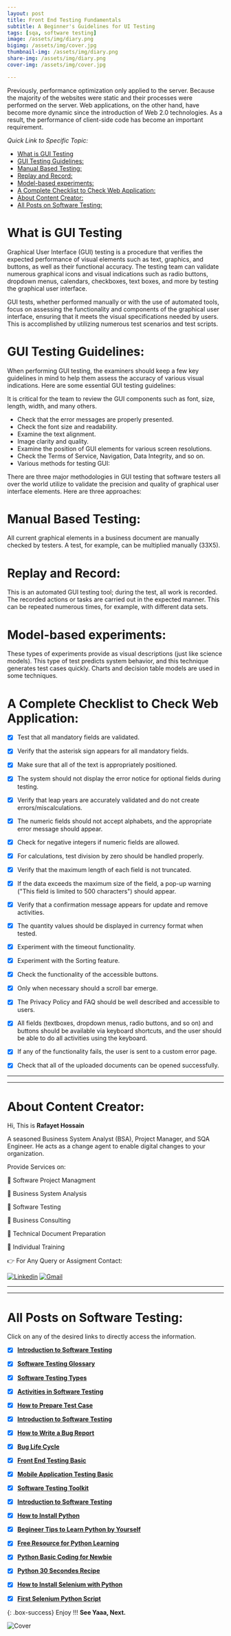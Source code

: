 ```yaml
---
layout: post
title: Front End Testing Fundamentals
subtitle: A Beginner's Guidelines for UI Testing
tags: [sqa, software testing]
image: /assets/img/diary.png
bigimg: /assets/img/cover.jpg
thumbnail-img: /assets/img/diary.png
share-img: /assets/img/diary.png
cover-img: /assets/img/cover.jpg

---
```

Previously, performance optimization only applied to the server. Because the majority of the websites were static and their processes were performed on the server.
Web applications, on the other hand, have become more dynamic since the introduction of Web 2.0 technologies. As a result, the performance of client-side code has become an important requirement.

_Quick Link to Specific Topic:_

- [What is GUI Testing](#what-is-gui-testing)
- [GUI Testing Guidelines:](#gui-testing-guidelines)
- [Manual Based Testing:](#manual-based-testing)
- [Replay and Record:](#replay-and-record)
- [Model-based experiments:](#model-based-experiments)
- [A Complete Checklist to Check Web Application:](#a-complete-checklist-to-check-web-application)
- [About Content Creator:](#about-content-creator)
- [All Posts on Software Testing:](#all-posts-on-software-testing)

# What is GUI Testing

Graphical User Interface (GUI) testing is a procedure that verifies the expected performance of visual elements such as text, graphics, and buttons, as well as their functional accuracy.
The testing team can validate numerous graphical icons and visual indications such as radio buttons, dropdown menus, calendars, checkboxes, text boxes, and more by testing the graphical user interface.

GUI tests, whether performed manually or with the use of automated tools, focus on assessing the functionality and components of the graphical user interface, ensuring that it meets the visual specifications needed by users. This is accomplished by utilizing numerous test scenarios and test scripts.


# GUI Testing Guidelines:

When performing GUI testing, the examiners should keep a few key guidelines in mind to help them assess the accuracy of various visual indications. Here are some essential GUI testing guidelines:

It is critical for the team to review the GUI components such as font, size, length, width, and many others.

- Check that the error messages are properly presented.
- Check the font size and readability.
- Examine the text alignment.
- Image clarity and quality.
- Examine the position of GUI elements for various screen resolutions.
- Check the Terms of Service, Navigation, Data Integrity, and so on.
- Various methods for testing GUI:

There are three major methodologies in GUI testing that software testers all over the world utilize to validate the precision and quality of graphical user interface elements. Here are three approaches:


# Manual Based Testing:

All current graphical elements in a business document are manually checked by testers. A test, for example, can be multiplied manually (33X5).

# Replay and Record:

This is an automated GUI testing tool; during the test, all work is recorded. The recorded actions or tasks are carried out in the expected manner. This can be repeated numerous times, for example, with different data sets.

# Model-based experiments:

These types of experiments provide as visual descriptions (just like science models). This type of test predicts system behavior, and this technique generates test cases quickly. Charts and decision table models are used in some techniques.


# A Complete Checklist to Check Web Application:

- [x] Test that all mandatory fields are validated.
- [x] Verify that the asterisk sign appears for all mandatory fields.
- [x] Make sure that all of the text is appropriately positioned.
- [x] The system should not display the error notice for optional fields during testing.
- [x] Verify that leap years are accurately validated and do not create errors/miscalculations.
- [x] The numeric fields should not accept alphabets, and the appropriate error message should appear.
- [x] Check for negative integers if numeric fields are allowed.
- [x] For calculations, test division by zero should be handled properly.
- [x] Verify that the maximum length of each field is not truncated.
- [x] If the data exceeds the maximum size of the field, a pop-up warning ("This field is limited to 500 characters") should appear.
- [x] Verify that a confirmation message appears for update and remove activities.
- [x] The quantity values should be displayed in currency format when tested.
- [x] Experiment with the timeout functionality.
- [x] Experiment with the Sorting feature.
- [x] Check the functionality of the accessible buttons.
- [x] Only when necessary should a scroll bar emerge.
- [x] The Privacy Policy and FAQ should be well described and accessible to users.
- [x] All fields (textboxes, dropdown menus, radio buttons, and so on) and buttons should be available via keyboard shortcuts, and the user should be able to do all activities using the keyboard.
- [x] If any of the functionality fails, the user is sent to a custom error page.
- [x] Check that all of the uploaded documents can be opened successfully.





----------------------------------------------------------------------
----------------------------------------------------------------------

# About Content Creator: 


Hi, This is **Rafayet Hossain**

A seasoned Business System Analyst (BSA), Project Manager, and SQA Engineer.
He acts as a change agent to enable digital changes to your organization.

Provide Services on:

🎯 Software Project Managment 

🎯 Business System Analysis 

🎯 Software Testing 

🎯 Business Consulting

🎯 Technical Document Preparation 

🎯 Individual Training  


👉 For Any Query or Assigment Contact: 


[![Linkedin](https://img.shields.io/badge/-LinkedIn-blue?style=flat&logo=Linkedin&logoColor=white)](https://www.linkedin.com/in/rafayethossain/)
[![Gmail](https://img.shields.io/badge/-Gmail-c14438?style=flat&logo=Gmail&logoColor=white)](mailto:rafayet13@gmail.com)


----------------------------------------------------------------------
----------------------------------------------------------------------



# All Posts on Software Testing:  

Click on any of the desired links to directly access the information.

- [x]  [**Introduction to Software Testing**](https://rafayethossain.github.io/2018-08-05-Introduction-to-Software-Testing/)
- [x]  [**Software Testing Glossary**](https://rafayethossain.github.io/2018-08-12-Software-Testing-Terms-of-Glossary/)
- [x]  [**Software Testing Types**](https://rafayethossain.github.io/2018-08-22-Software-Testing-Types/)
- [x]  [**Activities in Software Testing**](https://rafayethossain.github.io/2018-09-01-Test-Activities-You-Must-Know/)
- [x]  [**How to Prepare Test Case**](https://rafayethossain.github.io/2018-09-11-How-Prepare-Test-Case/)
- [x]  [**Introduction to Software Testing**](https://rafayethossain.github.io/2018-08-05-Introduction-to-Software-Testing/)
- [x]  [**How to Write a Bug Report**](https://rafayethossain.github.io/2018-09-20-How-to-Write-a-Bug-Report/)
- [x]  [**Bug Life Cycle**](https://rafayethossain.github.io/2018-09-23-Life-Cycle-of-a-Bug/)
- [x]  [**Front End Testing Basic**](https://rafayethossain.github.io/2018-09-30-Basic-GUI-Testing/)
- [x]  [**Mobile Application Testing Basic**](https://rafayethossain.github.io/2018-10-05-Mobile-App-Testing-Basic/)
- [x]  [**Software Testing Toolkit**](https://rafayethossain.github.io/2018-10-10-Software-Testing-Toolkit/)
- [x]  [**Introduction to Software Testing**](https://rafayethossain.github.io/2018-08-05-Introduction-to-Software-Testing/)
- [x]  [**How to Install Python**](https://rafayethossain.github.io/2018-12-31-how-install-python-on-windows/)
- [x]  [**Begineer Tips to Learn Python by Yourself**](https://rafayethossain.github.io/2019-01-03-Beginner-Tips-for-Learning-Python/)
- [x]  [**Free Resource for Python Learning**](https://rafayethossain.github.io/2019-01-04-Python-Resource-Books-and-Recipe/)
- [x]  [**Python Basic Coding for Newbie**](https://rafayethossain.github.io/2019-01-05-Basic-Python-Coding/)
- [x]  [**Python 30 Secondes Recipe**](https://rafayethossain.github.io/2019-01-07-Python-Easy-Trick-Collected/)
- [x]  [**How to Install Selenium with Python**](https://rafayethossain.github.io/2019-01-08-How-To-Install-Selenium-Python-Webdriver/)
- [x]  [**First Selenium Python Script**](https://rafayethossain.github.io/2019-01-09-My-First-Python-Selenium-Script/)


 

{: .box-success}
Enjoy !!!
**See Yaaa, Next.**

![Cover](/assets/img/cover.jpg "Cover")